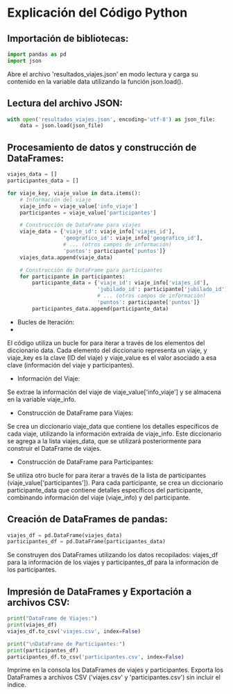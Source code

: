 # Explicación del Código Python

## Importación de bibliotecas:
```python
import pandas as pd
import json
```
Abre el archivo 'resultados_viajes.json' en modo lectura y carga su contenido en la variable data utilizando la función json.load().
## Lectura del archivo JSON:
```python
with open('resultados_viajes.json', encoding='utf-8') as json_file:
    data = json.load(json_file)
```
## Procesamiento de datos y construcción de DataFrames:
```python
viajes_data = []
participantes_data = []

for viaje_key, viaje_value in data.items():
    # Información del viaje
    viaje_info = viaje_value['info_viaje']
    participantes = viaje_value['participantes']

    # Construcción de DataFrame para viajes
    viaje_data = {'viaje_id': viaje_info['viajes_id'],
                  'geografico_id': viaje_info['geografico_id'],
                  # ... (otros campos de información)
                  'puntos': participante['puntos']}
    viajes_data.append(viaje_data)

    # Construcción de DataFrame para participantes
    for participante in participantes:
        participante_data = {'viaje_id': viaje_info['viajes_id'],
                             'jubilado_id': participante['jubilado_id'],
                             # ... (otros campos de información)
                             'puntos': participante['puntos']}
        participantes_data.append(participante_data)
```
- Bucles de Iteración:
- 
El código utiliza un bucle for para iterar a través de los elementos del diccionario data. Cada elemento del diccionario representa un viaje, y viaje_key es la clave (ID del viaje) y viaje_value es el valor asociado a esa clave (información del viaje y participantes).

- Información del Viaje:

Se extrae la información del viaje de viaje_value['info_viaje'] y se almacena en la variable viaje_info.

- Construcción de DataFrame para Viajes:

Se crea un diccionario viaje_data que contiene los detalles específicos de cada viaje, utilizando la información extraída de viaje_info.
Este diccionario se agrega a la lista viajes_data, que se utilizará posteriormente para construir el DataFrame de viajes.

- Construcción de DataFrame para Participantes:

Se utiliza otro bucle for para iterar a través de la lista de participantes (viaje_value['participantes']).
Para cada participante, se crea un diccionario participante_data que contiene detalles específicos del participante, combinando información del viaje (viaje_info) y del participante.
## Creación de DataFrames de pandas:
```python
viajes_df = pd.DataFrame(viajes_data)
participantes_df = pd.DataFrame(participantes_data)
```
Se construyen dos DataFrames utilizando los datos recopilados: viajes_df para la información de los viajes y participantes_df para la información de los participantes.
## Impresión de DataFrames y Exportación a archivos CSV:
```python
print("DataFrame de Viajes:")
print(viajes_df)
viajes_df.to_csv('viajes.csv', index=False)

print("\nDataFrame de Participantes:")
print(participantes_df)
participantes_df.to_csv('participantes.csv', index=False)
```
Imprime en la consola los DataFrames de viajes y participantes.
Exporta los DataFrames a archivos CSV ('viajes.csv' y 'participantes.csv') sin incluir el índice.